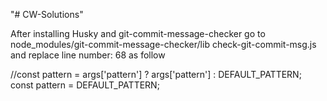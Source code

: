 "# CW-Solutions" 

After installing Husky and git-commit-message-checker go to node_modules/git-commit-message-checker/lib check-git-commit-msg.js and replace line number: 68 as follow

//const pattern = args['pattern'] ? args['pattern'] : DEFAULT_PATTERN; const pattern = DEFAULT_PATTERN;
